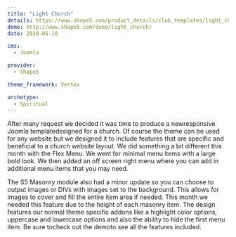 ```yaml
---
title: "Light Church"
details: https://www.shape5.com/product_details/club_templates/light_church_-_club_template.html
demo: http://www.shape5.com/demo/light_church/
date: 2018-05-10

cms: 
  - Joomla

provider:
  - Shape5

theme_framework: Vertex

archetype:
  - Spiritual
---
```


After many request we decided it was time to produce a newresponsive Joomla templatedesigned for a church. Of course the theme can be used for any website but we designed it to include features that are specific and beneficial to a church website layout. We did something a bit different this month with the Flex Menu. We went for minimal menu items with a large bold look. We then added an off screen right menu where you can add in additional menu items that you may need.

The S5 Masonry module also had a minor update so you can choose to output images or DIVs with images set to the background. This allows for images to cover and fill the entire item area if needed. This month we needed this feature due to the height of each masonry item. The design features our normal theme specific addons like a highlight color options, uppercase and lowercase options and also the ability to hide the first menu item. Be sure tocheck out the demoto see all the features included.
